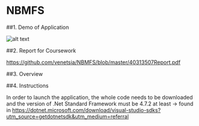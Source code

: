 # NBMFS

##1. Demo of Application

![alt text](https://github.com/venetsia/NBMFS/blob/master/NBMFSapp.gif)

##2. Report for Coursework 

https://github.com/venetsia/NBMFS/blob/master/40313507Report.pdf

##3. Overview

##4. Instructions

In order to launch the application, the whole code needs to be downloaded and the version of .Net Standard Framework must be  4.7.2 at least -> found in https://dotnet.microsoft.com/download/visual-studio-sdks?utm_source=getdotnetsdk&utm_medium=referral




